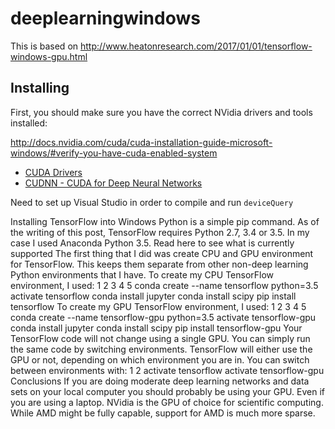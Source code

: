 # deeplearningwindows

This is based on http://www.heatonresearch.com/2017/01/01/tensorflow-windows-gpu.html


## Installing
First, you should make sure you have the correct NVidia drivers and tools installed:

http://docs.nvidia.com/cuda/cuda-installation-guide-microsoft-windows/#verify-you-have-cuda-enabled-system

- [CUDA Drivers](https://developer.nvidia.com/cuda-downloads)
- [CUDNN - CUDA for Deep Neural Networks](https://developer.nvidia.com/cudnn)


Need to set up Visual Studio in order to compile and run `deviceQuery`

Installing TensorFlow into Windows Python is a simple pip command. As of the writing of this post, TensorFlow requires Python 2.7, 3.4 or 3.5. In my case I used Anaconda Python 3.5. Read here to see what is currently supported The first thing that I did was create CPU and GPU environment for TensorFlow. This keeps them separate from other non-deep learning Python environments that I have. To create my CPU TensorFlow environment, I used:
1
2
3
4
5
conda create --name tensorflow python=3.5
activate tensorflow
conda install jupyter
conda install scipy
pip install tensorflow
To create my GPU TensorFlow environment, I used:
1
2
3
4
5
conda create --name tensorflow-gpu python=3.5
activate tensorflow-gpu
conda install jupyter
conda install scipy
pip install tensorflow-gpu
Your TensorFlow code will not change using a single GPU. You can simply run the same code by switching environments. TensorFlow will either use the GPU or not, depending on which environment you are in. You can switch between environments with:
1
2
activate tensorflow
activate tensorflow-gpu
Conclusions
If you are doing moderate deep learning networks and data sets on your local computer you should probably be using your GPU. Even if you are using a laptop. NVidia is the GPU of choice for scientific computing. While AMD might be fully capable, support for AMD is much more sparse. 

